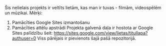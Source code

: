 Šis nelielais projekts ir veltīts lietām, kas man ir tuvas - filmām, videospēlēm un mūzikai.
Mērķi:
  1. Pamācīties Google Sites izmantošanu
  2. Pamācīties attēlu apstrādi
Projekta galvenā daļa ir hostota ar Google Sites palīdzību šeit: https://sites.google.com/view/lietas/titullapa?authuser=0
Viss pārējais ir pievienots šajā pašā repozitorijā.